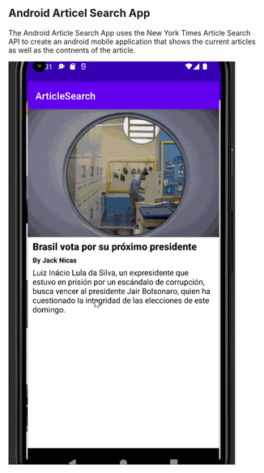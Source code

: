 ## Android Articel Search App
The Android Article Search App uses the New York Times Article Search API to create an android mobile application that shows the current articles as well as the contnents of the article.

![](ArticleSearch.gif)
